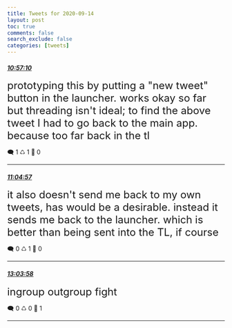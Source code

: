 ```yaml
---
title: Tweets for 2020-09-14
layout: post
toc: true
comments: false
search_exclude: false
categories: [tweets]
---
```



#### <a href = "https://twitter.com/deepfates/status/1305551174473527297">*10:57:10*</a>

<font size="5">prototyping this by putting a "new tweet" button in the launcher.   works okay so far but threading isn't ideal; to find the above tweet I had to go back to the main app. because too far back in the tl</font>



🗨️ 1 ♺ 1 🤍  0   

---
    
#### <a href = "https://twitter.com/deepfates/status/1305553133876252673">*11:04:57*</a>

<font size="5">it also doesn't send me back to my own tweets, has would be a desirable. instead it sends me back to the launcher.  which is better than being sent into the TL, if course</font>



🗨️ 0 ♺ 1 🤍  0   

---
    
#### <a href = "https://twitter.com/deepfates/status/1305583085187215360">*13:03:58*</a>

<font size="5">ingroup outgroup fight</font>



🗨️ 0 ♺ 0 🤍  1   

---
    
            


